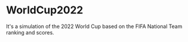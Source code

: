 # WorldCup2022
It's a simulation of the 2022 World Cup based on the FIFA National Team ranking and scores.
